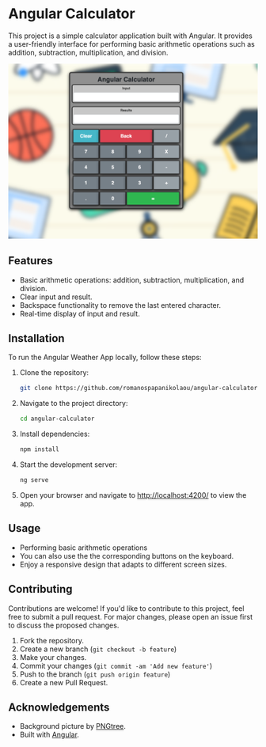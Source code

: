 # Angular Calculator

This project is a simple calculator application built with Angular. It provides a user-friendly interface for performing basic arithmetic operations such as addition, subtraction, multiplication, and division.

![Calculator Screenshot](/src/assets/Screenshot%201.png)

## Features

- Basic arithmetic operations: addition, subtraction, multiplication, and division.
- Clear input and result.
- Backspace functionality to remove the last entered character.
- Real-time display of input and result.

## Installation

To run the Angular Weather App locally, follow these steps:

1. Clone the repository:
   ```bash
   git clone https://github.com/romanospapanikolaou/angular-calculator.git
   ```
2. Navigate to the project directory:
   ```bash
   cd angular-calculator
   ```
3. Install dependencies:
   ```bash
   npm install
   ```
4. Start the development server:
   ```bash
   ng serve
   ```
5. Open your browser and navigate to [http://localhost:4200/](http://localhost:4200/) to view the app.

## Usage

- Performing basic arithmetic operations
- You can also use the the corresponding buttons on the keyboard.
- Enjoy a responsive design that adapts to different screen sizes.

## Contributing

Contributions are welcome! If you'd like to contribute to this project, feel free to submit a pull request. For major changes, please open an issue first to discuss the proposed changes.

1. Fork the repository.
2. Create a new branch (`git checkout -b feature`)
3. Make your changes.
4. Commit your changes (`git commit -am 'Add new feature'`)
5. Push to the branch (`git push origin feature`)
6. Create a new Pull Request.

## Acknowledgements

- Background picture by [PNGtree](https://pngtree.com).
- Built with [Angular](https://angular.io/).
